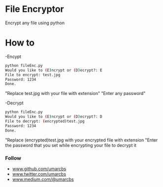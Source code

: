 # File Encryptor 
Encrypt any file using python


# How to 
-Encypt
```sh
python fileEnc.py
Would you like to (E)ncrypt or (D)ecrypt?: E
File to encrypt: test.jpg
Password: 1234
Done.
```
"Replace test.jpg with your file with extension"
"Enter any password"



-Decrypt
```sh
python fileEnc.py
Would you like to (E)ncrypt or (D)ecrypt?: D
File to decrypt: (encrypted)test.jpg
Password: 1234
Done.
```

"Replace (encrypted)test.jpg with your encrypted file with extension
"Enter the password that you set while encrypting your file to decrypt it


### Follow
- www.github.com/umarcbs
- www.twitter.com/umarcbs
- www.medium.com/@umarcbs
